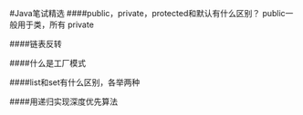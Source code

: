 #Java笔试精选
####public，private，protected和默认有什么区别？
public一般用于类，所有
private

####链表反转

####什么是工厂模式

####list和set有什么区别，各举两种

####用递归实现深度优先算法

####
